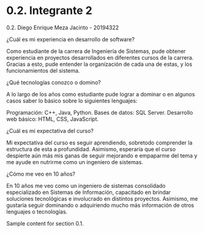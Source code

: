 # 0.2. Integrante 2 

0.2. Diego Enrique Meza Jacinto - 20194322

¿Cuál es mi experiencia en desarrollo de software?

Como estudiante de la carrera de Ingeniería de Sistemas, pude obtener experiencia en proyectos desarrollados en diferentes cursos de la carrera. Gracias a esto, pude entender la organización de cada una de estas, y los funcionamientos del sistema. 

¿Qué tecnologías conozco o domino?

A lo largo de los años como estudiante pude lograr a dominar o en algunos casos saber lo básico sobre lo siguientes lenguajes:

 Programación: C++, Java, Python. 
 Bases de datos: SQL Server. 
 Desarrollo web básico: HTML, CSS, JavaScript.

¿Cuál es mi expectativa del curso?

Mi expectativa del curso es seguir aprendiendo, sobretodo comprender la estructura de esta a profundidad. Asimismo, esperaría que el curso despierte aún más mis ganas de seguir mejorando e empaparme del tema y me ayude en nutrirme como un ingeniero de sistemas.

¿Cómo me veo en 10 años?

En 10 años me veo como un ingeniero de sistemas consolidado especializado en Sistemas de Información, capacitado en brindar soluciones tecnológicas e involucrado en distintos proyectos. Asimismo, me gustaría seguir dominando o adquiriendo mucho más información de otros lenguajes o tecnologías.

Sample content for section 0.1.